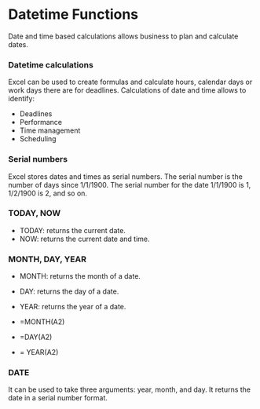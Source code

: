 # Datetime Functions 
Date and time based calculations allows business to plan and calculate dates.

### Datetime calculations
Excel can be used to create formulas and calculate hours, calendar days or work days there are for deadlines. Calculations of date and time allows to identify:

- Deadlines
- Performance
- Time management
- Scheduling

### Serial numbers
Excel stores dates and times as serial numbers. The serial number is the number of days since 1/1/1900. The serial number for the date 1/1/1900 is 1, 1/2/1900 is 2, and so on.

### TODAY, NOW
- TODAY: returns the current date.
- NOW: returns the current date and time.

### MONTH, DAY, YEAR
- MONTH: returns the month of a date.
- DAY: returns the day of a date.
- YEAR: returns the year of a date.

- =MONTH(A2)
- =DAY(A2)
- = YEAR(A2)

### DATE
It can be used to take three arguments: year, month, and day. It returns the date in a serial number format.